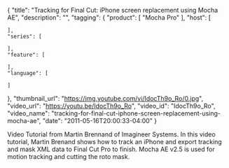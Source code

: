 {
  "title": "Tracking for Final Cut: iPhone screen replacement using Mocha AE",
  "description": "",
  "tagging": {
    "product": [
      "Mocha Pro"
    ],
    "host": [

    ],
    "series": [

    ],
    "feature": [

    ],
    "language": [

    ]
  },
  "thumbnail_url": "https://img.youtube.com/vi/IdocTh9o_Ro/0.jpg",
  "video_url": "https://youtu.be/IdocTh9o_Ro",
  "video_id": "IdocTh9o_Ro",
  "video_name": "tracking-for-final-cut-iphone-screen-replacement-using-mocha-ae",
  "date": "2011-05-16T20:00:33-04:00"
}

Video Tutorial from Martin Brennand of Imagineer Systems. In this video
tutorial, Martin Brenand shows how to track an iPhone and export tracking and
mask XML data to Final Cut Pro to finish. Mocha AE v2.5 is used for motion
tracking and cutting the roto mask.


